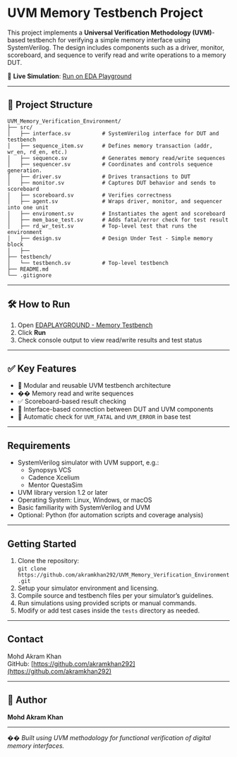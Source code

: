 # UVM Memory Testbench Project

This project implements a **Universal Verification Methodology (UVM)**-based testbench for verifying a simple memory interface using SystemVerilog. The design includes components such as a driver, monitor, scoreboard, and sequence to verify read and write operations to a memory DUT.

🔗 **Live Simulation**: [Run on EDA Playground](https://edaplayground.com/x/CsKS)

---

## 📁 Project Structure

```text
UVM_Memory_Verification_Environment/
├── src/
│   ├── interface.sv          # SystemVerilog interface for DUT and testbench
│   ├── sequence_item.sv      # Defines memory transaction (addr, wr_en, rd_en, etc.)
│   ├── sequence.sv           # Generates memory read/write sequences
│   ├── sequencer.sv          # Coordinates and controls sequence generation.
│   ├── driver.sv             # Drives transactions to DUT
│   ├── monitor.sv            # Captures DUT behavior and sends to scoreboard
│   ├── scoreboard.sv         # Verifies correctness
│   ├── agent.sv              # Wraps driver, monitor, and sequencer into one unit
│   ├── enviroment.sv         # Instantiates the agent and scoreboard
│   ├── mem_base_test.sv      # Adds fatal/error check for test result
│   ├── rd_wr_test.sv         # Top-level test that runs the environment
│   ├── design.sv             # Design Under Test - Simple memory block
│   ├── 
├── testbench/
│   └── testbench.sv          # Top-level testbench
├── README.md
└── .gitignore
```

---

## 🛠 How to Run

1. Open [EDAPLAYGROUND - Memory Testbench](https://edaplayground.com/x/CsKS)
2. Click **Run**
3. Check console output to view read/write results and test status

---

## ✅ Key Features

- 🧱 Modular and reusable UVM testbench architecture
- �� Memory read and write sequences
- ✅ Scoreboard-based result checking
- 🧩 Interface-based connection between DUT and UVM components
- 🛑 Automatic check for `UVM_FATAL` and `UVM_ERROR` in base test

---

## Requirements
- SystemVerilog simulator with UVM support, e.g.:  
  - Synopsys VCS  
  - Cadence Xcelium  
  - Mentor QuestaSim  
- UVM library version 1.2 or later  
- Operating System: Linux, Windows, or macOS  
- Basic familiarity with SystemVerilog and UVM  
- Optional: Python (for automation scripts and coverage analysis)  

---

## Getting Started
1. Clone the repository:  
   `git clone https://github.com/akramkhan292/UVM_Memory_Verification_Environment.git`  
2. Setup your simulator environment and licensing.  
3. Compile source and testbench files per your simulator’s guidelines.  
4. Run simulations using provided scripts or manual commands.  
5. Modify or add test cases inside the `tests` directory as needed. 

---
## Contact
Mohd Akram Khan  
GitHub: [https://github.com/akramkhan292](https://github.com/akramkhan292)

---

## 👤 Author

**Mohd Akram Khan**  


---

�� *Built using UVM methodology for functional verification of digital memory interfaces.*

